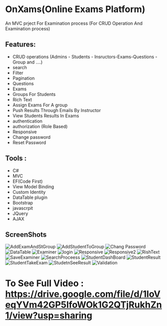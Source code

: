 # OnXams(Online Exams Platform)
An MVC prject For Examination process (For CRUD Operation And Examination process)
## Features:
- CRUD operations (Admins - Students - Insructors-Exams-Questions - Group and ....)
- search 
- Filter
- Pagination
- Questions
- Exams
- Groups For Students
- Rich Text
- Assign Exams For A group
- Push Results Through Emails By Instructor 
- View Students Results In Exams
- authentication  
- authorization (Role Based)
- Responsive
- Change password
- Reset Password

## Tools :       
* C#
* MVC
* EF(Code First)
* View Model Binding
* Custom Identity 
* DataTable plugin
* Bootstrap
* javascrpit
* JQuery
* AJAX
## ScreenShots
![AddExamAndStGroup](https://user-images.githubusercontent.com/44702288/212151192-ee725cd0-92b1-4222-811b-91ef553badc3.png)
![AddStudentToGroup](https://user-images.githubusercontent.com/44702288/212151198-77d4636b-fb6e-4d73-bd66-a17df4cd1ec3.png)
![Chang Password](https://user-images.githubusercontent.com/44702288/212151203-385ada5d-3fc7-428a-a188-2d76234c8d83.png)
![DataTable](https://user-images.githubusercontent.com/44702288/212151207-3b63d293-92f8-416b-972b-73a8bcd0971f.png)
![Examiner](https://user-images.githubusercontent.com/44702288/212151219-b287a53f-4951-4df3-9ee4-019cad37ba72.png)
![login](https://user-images.githubusercontent.com/44702288/212151227-666d8b4d-f6f9-4001-8ed4-5f3dad4f81a9.png)
![Responsive](https://user-images.githubusercontent.com/44702288/212151236-b7c7d83b-2393-4fae-88b8-face58bd7c39.png)
![Responsive2](https://user-images.githubusercontent.com/44702288/212151242-c3d0b713-2c6b-4900-8c98-86150e28f3d9.png)
![RishText](https://user-images.githubusercontent.com/44702288/212151246-12e88451-5669-459f-bd39-d82dc92ca843.png)
![SaveExaminer](https://user-images.githubusercontent.com/44702288/212151251-5417facd-c995-489f-8a60-cac6bb94f703.png)
![SearchProceess](https://user-images.githubusercontent.com/44702288/212151256-218aefce-d06e-487e-9b3d-e2c4d07c6ca5.png)
![StudentDashBoard](https://user-images.githubusercontent.com/44702288/212151260-6163d57f-6e2d-45b4-b2bd-c60fd0d0b117.png)
![StudentResult](https://user-images.githubusercontent.com/44702288/212151264-e4df52cc-a658-4272-80fc-cd2952aa4e37.png)
![StudentTakeExam](https://user-images.githubusercontent.com/44702288/212151270-c945c86d-32ee-4f9d-b70a-91872d5b560d.png)
![StudetnSeeResult](https://user-images.githubusercontent.com/44702288/212151276-ea568e16-e8d5-44e4-990a-864ae20130ad.png)
![Validation](https://user-images.githubusercontent.com/44702288/212151280-ff880880-62a9-4259-8403-dc24db36a61d.png)
# To See Full Video : https://drive.google.com/file/d/1IoVeqYVm42GP5IfoWOk1G2QTjRukhZn1/view?usp=sharing
